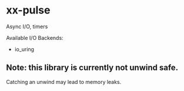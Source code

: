 # xx-pulse

Async I/O, timers

Available I/O Backends:
- io_uring

## Note: this library is currently not unwind safe.
Catching an unwind may lead to memory leaks.